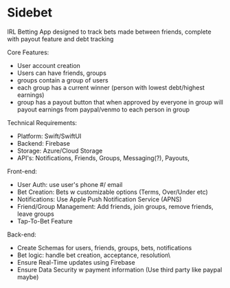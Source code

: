 # Sidebet
IRL Betting App designed to track bets made between friends, complete with payout feature and debt tracking

Core Features:
- User account creation
- Users can have friends, groups
- groups contain a group of users
- each group has a current winner (person with lowest debt/highest earnings)
- group has a payout button that when approved by everyone in group will payout earnings from paypal/venmo to each person in group

Technical Requirements:
- Platform: Swift/SwiftUI
- Backend: Firebase
- Storage: Azure/Cloud Storage
- API's: Notifications, Friends, Groups, Messaging(?), Payouts,

Front-end:
- User Auth: use user's phone #/ email
- Bet Creation: Bets w customizable options (Terms, Over/Under etc)
- Notifications: Use Apple Push Notification Service (APNS)
- Friend/Group Management: Add friends, join groups, remove friends, leave groups
- Tap-To-Bet Feature

Back-end:
- Create Schemas for users, friends, groups, bets, notifications
- Bet logic: handle bet creation, acceptance, resolution\
- Ensure Real-Time updates using Firebase
- Ensure Data Security w payment information (Use third party like paypal maybe)
